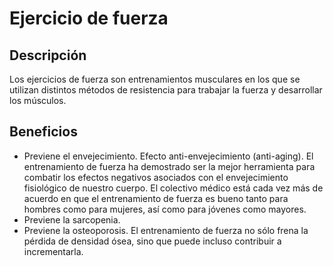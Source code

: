 # Ejercicio de fuerza

## Descripción
Los ejercicios de fuerza son entrenamientos musculares en los que se utilizan distintos métodos de resistencia para trabajar la fuerza y desarrollar los músculos.

## Beneficios
- Previene el envejecimiento. Efecto anti-envejecimiento (anti-aging). El entrenamiento de fuerza ha demostrado ser la mejor herramienta para combatir los efectos negativos asociados con el envejecimiento fisiológico de nuestro cuerpo. El colectivo médico está cada vez más de acuerdo en que el entrenamiento de fuerza es bueno tanto para hombres como para mujeres, así como para jóvenes como mayores.
- Previene la sarcopenia.
- Previene la osteoporosis. El entrenamiento de fuerza no sólo frena la pérdida de densidad ósea, sino que puede incluso contribuir a incrementarla.